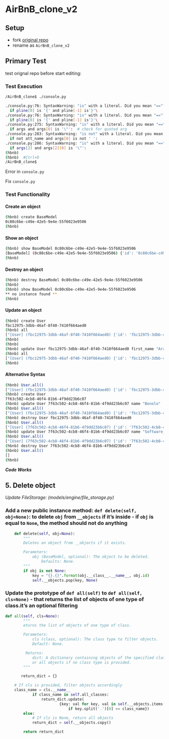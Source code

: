 # AirBnB_clone_v2

## Setup

- fork [original repo](https://github.com/justinmajetich/AirBnB_clone.git)
- rename as `AirBnB_clone_v2`

## Primary Test

test orignal repo before start editing:

### Test Execution

```bash
/AirBnB_clone$ ./console.py

./console.py:76: SyntaxWarning: "is" with a literal. Did you mean "=="?
  if pline[0] is '{' and pline[-1] is'}'\
./console.py:76: SyntaxWarning: "is" with a literal. Did you mean "=="?
  if pline[0] is '{' and pline[-1] is'}'\
./console.py:275: SyntaxWarning: "is" with a literal. Did you mean "=="?
  if args and args[0] is '\"':  # check for quoted arg
./console.py:283: SyntaxWarning: "is not" with a literal. Did you mean "!="?
  if not att_name and args[0] is not ' ':
./console.py:286: SyntaxWarning: "is" with a literal. Did you mean "=="?
  if args[2] and args[2][0] is '\"':
(hbnb) 
(hbnb)	#Ctrl+D
/AirBnB_clone$
```
Error in `console.py`

Fix `console.py`

### Test Functionality

#### Create an object

```bash
(hbnb) create BaseModel
0c80c6be-c49e-42e5-9e4e-55f6023e9506
(hbnb)
```

#### Show an object

```bash
(hbnb) show BaseModel 0c80c6be-c49e-42e5-9e4e-55f6023e9506
[BaseModel] (0c80c6be-c49e-42e5-9e4e-55f6023e9506) {'id': '0c80c6be-c49e-42e5-9e4e-55f6023e9506', 'created_at': datetime.datetime(2024, 4, 13, 0, 31, 46, 197307), 'updated_at': datetime.datetime(2024, 4, 13, 0, 31, 46, 197314)}
(hbnb) 
```

#### Destroy an object

```bash
(hbnb) destroy BaseModel 0c80c6be-c49e-42e5-9e4e-55f6023e9506
(hbnb) 
(hbnb) show BaseModel 0c80c6be-c49e-42e5-9e4e-55f6023e9506
** no instance found **
(hbnb) 
```

#### Update an object

```bash
(hbnb) create User
fbc12975-3dbb-46af-8f40-7410f664aed0
(hbnb) all
["[User] (fbc12975-3dbb-46af-8f40-7410f664aed0) {'id': 'fbc12975-3dbb-46af-8f40-7410f664aed0', 'created_at': datetime.datetime(2024, 4, 13, 0, 39, 39, 138315), 'updated_at': datetime.datetime(2024, 4, 13, 0, 39, 39, 138322)}"]
(hbnb)
(hbnb)
(hbnb) update User fbc12975-3dbb-46af-8f40-7410f664aed0 first_name "Arafa"
(hbnb) all
["[User] (fbc12975-3dbb-46af-8f40-7410f664aed0) {'id': 'fbc12975-3dbb-46af-8f40-7410f664aed0', 'created_at': datetime.datetime(2024, 4, 13, 0, 39, 39, 138315), 'updated_at': datetime.datetime(2024, 4, 13, 0, 42, 18, 744639), 'first_name': 'Arafa'}"]
(hbnb) 
```

#### Alternative Syntax
```bash
(hbnb) User.all()
["[User] (fbc12975-3dbb-46af-8f40-7410f664aed0) {'id': 'fbc12975-3dbb-46af-8f40-7410f664aed0', 'created_at': datetime.datetime(2024, 4, 13, 0, 39, 39, 138315), 'updated_at': datetime.datetime(2024, 4, 13, 0, 42, 18, 744639), 'first_name': 'Arafa'}"]
(hbnb) create User
7f63c502-4cb8-46f4-81b6-4f9dd23b6c07
(hbnb) update User 7f63c502-4cb8-46f4-81b6-4f9dd23b6c07 name "Bonolo"
(hbnb) User.all()
["[User] (fbc12975-3dbb-46af-8f40-7410f664aed0) {'id': 'fbc12975-3dbb-46af-8f40-7410f664aed0', 'created_at': datetime.datetime(2024, 4, 13, 0, 39, 39, 138315), 'updated_at': datetime.datetime(2024, 4, 13, 0, 42, 18, 744639), 'first_name': 'Arafa'}", "[User] (7f63c502-4cb8-46f4-81b6-4f9dd23b6c07) {'id': '7f63c502-4cb8-46f4-81b6-4f9dd23b6c07', 'created_at': datetime.datetime(2024, 4, 13, 0, 45, 15, 449052), 'updated_at': datetime.datetime(2024, 4, 13, 0, 46, 0, 700284), 'name': 'Bonolo'}"]
(hbnb) destroy User fbc12975-3dbb-46af-8f40-7410f664aed0
(hbnb) User.all()
["[User] (7f63c502-4cb8-46f4-81b6-4f9dd23b6c07) {'id': '7f63c502-4cb8-46f4-81b6-4f9dd23b6c07', 'created_at': datetime.datetime(2024, 4, 13, 0, 45, 15, 449052), 'updated_at': datetime.datetime(2024, 4, 13, 0, 46, 0, 700284), 'name': 'Bonolo'}"]
(hbnb) update User 7f63c502-4cb8-46f4-81b6-4f9dd23b6c07 name "Software_Engineer"
(hbnb) User.all()
["[User] (7f63c502-4cb8-46f4-81b6-4f9dd23b6c07) {'id': '7f63c502-4cb8-46f4-81b6-4f9dd23b6c07', 'created_at': datetime.datetime(2024, 4, 13, 0, 45, 15, 449052), 'updated_at': datetime.datetime(2024, 4, 13, 0, 53, 50, 672164), 'name': 'Software_Engineer'}"]
(hbnb) destroy User 7f63c502-4cb8-46f4-81b6-4f9dd23b6c07
(hbnb) User.all()
[]
(hbnb) 
```

***Code Works***















## 5. Delete object

*Update FileStorage: (models/engine/file_storage.py)*


### Add a new public instance method: `def delete(self, obj=None)`: to delete `obj` from `__objects` if it’s inside - if `obj` is equal to `None`, the method should not do anything

```python
    def delete(self, obj=None):
        """
        Deletes an object from __objects if it exists.

        Parameters:
            obj (BaseModel, optional): The object to be deleted.
                Defaults: None.
        """
        if obj is not None:
            key = "{}.{}".format(obj.__class__.__name__, obj.id)
            self.__objects.pop(key, None)
```


### Update the prototype of `def all(self)` to `def all(self, cls=None)` - that returns the list of objects of one type of class.it’s an optional filtering


```python
def all(self, cls=None):
        """
        eturns the list of objects of one type of class.

        Parameters:
            cls (class, optional): The class type to filter objects.
            Default: None.

         Returns:
            dict: A dictionary containing objects of the specified class type,
            or all objects if no class type is provided.
        """

       return_dict = {}

	# If cls is provided, filter objects accordingly
	class_name = cls.__name__
            if class_name in self.all_classes:
                return_dict.update(
                        {key: val for key, val in self.__objects.items()
                            if key.split('.')[0] == class_name})
        else:
            # If cls is None, return all objects
            return_dict = self.__objects.copy()

        return return_dict
```

